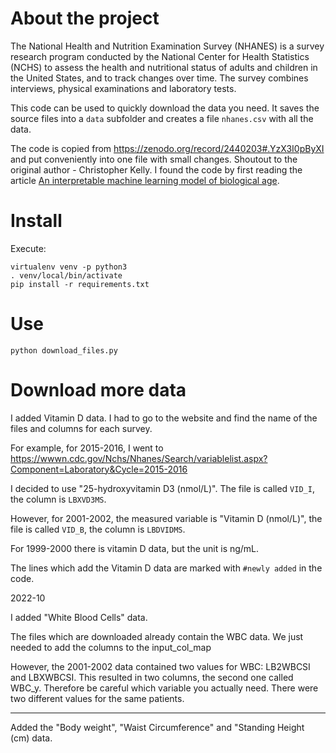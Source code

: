 # About the project

The National Health and Nutrition Examination Survey (NHANES) is a survey research program conducted by the National Center for Health Statistics (NCHS) to assess the health and nutritional status of adults and children in the United States, and to track changes over time. The survey combines interviews, physical examinations and laboratory tests.

This code can be used to quickly download the data you need. It saves the source files into a `data` subfolder and creates a file `nhanes.csv` with all the data.

The code is copied from https://zenodo.org/record/2440203#.YzX3I0pByXI and put conveniently into one file with small changes.
Shoutout to the original author - Christopher Kelly.
I found the code by first reading the article [An interpretable machine learning model of biological age](https://f1000research.com/articles/8-17/v1).

# Install

Execute:

```
virtualenv venv -p python3
. venv/local/bin/activate
pip install -r requirements.txt
```

# Use

```
python download_files.py
```

# Download more data

I added Vitamin D data. I had to go to the website and find the name of the files and columns for each survey.

For example, for 2015-2016, I went to https://wwwn.cdc.gov/Nchs/Nhanes/Search/variablelist.aspx?Component=Laboratory&Cycle=2015-2016

I decided to use "25-hydroxyvitamin D3 (nmol/L)". The file is called `VID_I`, the column is `LBXVD3MS`.

However, for 2001-2002, the measured variable is "Vitamin D (nmol/L)", the file is called `VID_B`, the column is `LBDVIDMS`.

For 1999-2000 there is vitamin D data, but the unit is ng/mL.

The lines which add the Vitamin D data are marked with `#newly added` in the code.

2022-10

I added "White Blood Cells" data. 

The files which are downloaded already contain the WBC data. We just needed to add the columns to the input_col_map

However, the 2001-2002 data contained two values for WBC: LB2WBCSI and LBXWBCSI. This resulted in two columns, the second one called WBC_y.
Therefore be careful which variable you actually need. There were two different values for the same patients.


---

Added the "Body weight", "Waist Circumference" and "Standing Height (cm) data.